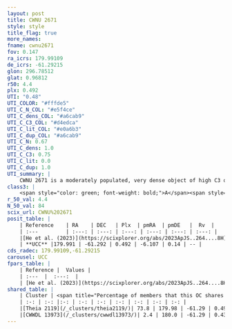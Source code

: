 ```yaml
---
layout: post
title: CWNU 2671
style: style
title_flag: true
more_names: 
fname: cwnu2671
fov: 0.147
ra_icrs: 179.99109
de_icrs: -61.29215
glon: 296.78512
glat: 0.96812
r50: 4.4
plx: 0.492
UTI: "0.48"
UTI_COLOR: "#fffde5"
UTI_C_N_COL: "#e5f4ce"
UTI_C_dens_COL: "#a6cab9"
UTI_C_C3_COL: "#d4edca"
UTI_C_lit_COL: "#e0a6b3"
UTI_C_dup_COL: "#a6cab9"
UTI_C_N: 0.67
UTI_C_dens: 1.0
UTI_C_C3: 0.75
UTI_C_lit: 0.0
UTI_C_dup: 1.0
UTI_summary: |
    CWNU 2671 is a moderately populated, very dense object of high C3 quality. It was recently reported in the literature. This object shares a significant percentage of members with 2 later reported entries.
class3: |
    <span style="color: green; font-weight: bold;">A</span><span style="color: #FFC300; font-weight: bold;">B</span>
r_50_val: 4.4
N_50_val: 84
scix_url: CWNU%202671
posit_table: |
    | Reference    | RA    | DEC   | Plx  | pmRA  | pmDE   |  Rv  |
    | :---         | :---: | :---: | :---: | :---: | :---: | :---: |
    |[He et al. (2023)](https://scixplorer.org/abs/2023ApJS..264....8H) | 180.0 | -61.296 | 0.498 | -6.096 | 0.13 | -- |
    | **UCC** |179.991 | -61.292 | 0.492 | -6.107 | 0.14 | -- | 
cds_radec: 179.99109,-61.29215
carousel: UCC
fpars_table: |
    | Reference |  Values |
    | :---  |  :---:  |
    | [He et al. (2023)](https://scixplorer.org/abs/2023ApJS..264....8H) | `A0=0.95, m-M=11.4, logAge=7.45` |
shared_table: |
    | Cluster | <span title="Percentage of members that this OC shares with the ones listed">%</span>   | RA   | DEC   | Plx   | pmRA  | pmDE  | Rv | UTI |
    | :-: | :-: |:-: | :-: | :-: | :-: | :-: | :-: | :-: |
    |[Theia 2119](/_clusters/theia2119/)| 73.8 | 179.98 | -61.29 | 0.49 | -6.1 | 0.15 | -- |0.0 |
    |[CWWDL 13973](/_clusters/cwwdl13973/)| 2.4 | 180.0 | -61.29 | 0.43 | -5.86 | 0.3 | 16.18 |0.06 |
---
```

